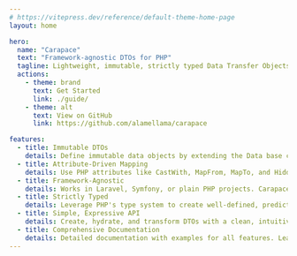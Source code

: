 ```yaml
---
# https://vitepress.dev/reference/default-theme-home-page
layout: home

hero:
  name: "Carapace"
  text: "Framework-agnostic DTOs for PHP"
  tagline: Lightweight, immutable, strictly typed Data Transfer Objects with attribute-driven mapping
  actions:
    - theme: brand
      text: Get Started
      link: ./guide/
    - theme: alt
      text: View on GitHub
      link: https://github.com/alamellama/carapace

features:
  - title: Immutable DTOs
    details: Define immutable data objects by extending the Data base class. Properties are initialized via constructor promotion.
  - title: Attribute-Driven Mapping
    details: Use PHP attributes like CastWith, MapFrom, MapTo, and Hidden to control how data is hydrated, transformed, and serialized with minimal boilerplate.
  - title: Framework-Agnostic
    details: Works in Laravel, Symfony, or plain PHP projects. Carapace is a lightweight library with no external dependencies, making it easy to integrate into any PHP 8.2+ project.
  - title: Strictly Typed
    details: Leverage PHP's type system to create well-defined, predictable data structures. Carapace encourages type safety.
  - title: Simple, Expressive API
    details: Create, hydrate, and transform DTOs with a clean, intuitive API. Carapace makes working with DTOs a pleasure, reducing boilerplate and increasing productivity.
  - title: Comprehensive Documentation
    details: Detailed documentation with examples for all features. Learn how to use Carapace effectively and get the most out of your DTOs.
---
```

